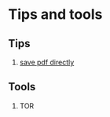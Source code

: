 # Tips and tools


## Tips
1. [save pdf directly][save-pdf]

[save-pdf]: http://ohbuntu.blogspot.com/2010/02/2-ways-to-save-web-page-as-pdf.html


## Tools
1. TOR
